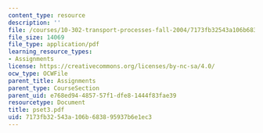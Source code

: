 ```yaml
---
content_type: resource
description: ''
file: /courses/10-302-transport-processes-fall-2004/7173fb32543a106b683895937b6e1ec3_pset3.pdf
file_size: 14069
file_type: application/pdf
learning_resource_types:
- Assignments
license: https://creativecommons.org/licenses/by-nc-sa/4.0/
ocw_type: OCWFile
parent_title: Assignments
parent_type: CourseSection
parent_uid: e768ed94-4857-57f1-dfe8-1444f83fae39
resourcetype: Document
title: pset3.pdf
uid: 7173fb32-543a-106b-6838-95937b6e1ec3
---
```

